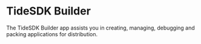 TideSDK Builder
===============

The TideSDK Builder app assists you in creating, managing, debugging and packing applications for distribution.